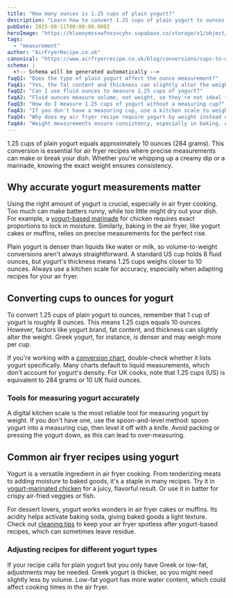 ```yaml
---
title: "How many ounces is 1.25 cups of plain yogurt?"
description: "Learn how to convert 1.25 cups of plain yogurt to ounces for perfect air fryer recipes. Get accurate measurements every time!"
pubDate: 2025-08-11T00:00:00.000Z
heroImage: "https://klueoymssxwfnxsvcyhv.supabase.co/storage/v1/object/public/Shmucket/how-many-ounces-is-1-25-cups-plain-yogurt.webp"
tags:
  - "measurement"
author: "AirFryerRecipe.co.uk"
canonical: "https://www.airfryerrecipe.co.uk/blog/conversions/cups-to-ounces/how-many-ounces-is-1-25-cups-plain-yogurt"
schema: |
  <!-- Schema will be generated automatically -->
faqQ1: "Does the type of plain yogurt affect the ounce measurement?"
faqA1: "Yes, the fat content and thickness can slightly alter the weight. Full-fat plain yogurt is denser than low-fat, so 1.25 cups may weigh a bit more. Greek yogurt, being thicker, could weigh up to 11 ounces for the same volume."
faqQ2: "Can I use fluid ounces to measure 1.25 cups of yogurt?"
faqA2: "Fluid ounces measure volume, not weight, so they're not ideal for yogurt. Since yogurt is thicker than liquids, 1.25 cups (10 fluid ounces by volume) actually weighs about 10 ounces on a scale. Always opt for weight measurements when precision matters."
faqQ3: "How do I measure 1.25 cups of yogurt without a measuring cup?"
faqA3: "If you don't have a measuring cup, use a kitchen scale to weigh out 10 ounces (284 grams). Alternatively, a standard UK mug holds about 10 fluid ounces, but this is less accurate due to yogurt's density."
faqQ4: "Why does my air fryer recipe require yogurt by weight instead of volume?"
faqA4: "Weight measurements ensure consistency, especially in baking. Air fryers circulate hot air, so batter thickness affects cooking. Too much yogurt by volume could make batters too wet, while too little might dry out dishes. Weight measurements eliminate this variability."
---
```

<p>1.25 cups of plain yogurt equals approximately 10 ounces (284 grams). This conversion is essential for air fryer recipes where precise measurements can make or break your dish. Whether you're whipping up a creamy dip or a marinade, knowing the exact weight ensures consistency.</p>  

<h2>Why accurate yogurt measurements matter</h2>  
<p>Using the right amount of yogurt is crucial, especially in air fryer cooking. Too much can make batters runny, while too little might dry out your dish. For example, a <a href=https://www.airfryerrecipe.co.uk/recipes>yogurt-based marinade</a> for chicken requires exact proportions to lock in moisture. Similarly, baking in the air fryer, like yogurt cakes or muffins, relies on precise measurements for the perfect rise.</p>  
<p>Plain yogurt is denser than liquids like water or milk, so volume-to-weight conversions aren't always straightforward. A standard US cup holds 8 fluid ounces, but yogurt's thickness means 1.25 cups weighs closer to 10 ounces. Always use a kitchen scale for accuracy, especially when adapting recipes for your air fryer.</p>  

<h2>Converting cups to ounces for yogurt</h2>  
<p>To convert 1.25 cups of plain yogurt to ounces, remember that 1 cup of yogurt is roughly 8 ounces. This means 1.25 cups equals 10 ounces. However, factors like yogurt brand, fat content, and thickness can slightly alter the weight. Greek yogurt, for instance, is denser and may weigh more per cup.</p>  
<p>If you're working with a <a href=https://www.airfryerrecipe.co.uk/air-fryer-conversion-chart>conversion chart</a>, double-check whether it lists yogurt specifically. Many charts default to liquid measurements, which don't account for yogurt's density. For UK cooks, note that 1.25 cups (US) is equivalent to 284 grams or 10 UK fluid ounces.</p>  

<h3>Tools for measuring yogurt accurately</h3>  
<p>A digital kitchen scale is the most reliable tool for measuring yogurt by weight. If you don't have one, use the spoon-and-level method: spoon yogurt into a measuring cup, then level it off with a knife. Avoid packing or pressing the yogurt down, as this can lead to over-measuring.</p>  

<h2>Common air fryer recipes using yogurt</h2>  
<p>Yogurt is a versatile ingredient in air fryer cooking. From tenderizing meats to adding moisture to baked goods, it's a staple in many recipes. Try it in <a href=https://www.airfryerrecipe.co.uk/recipe-category/chicken>yogurt-marinated chicken</a> for a juicy, flavorful result. Or use it in batter for crispy air-fried veggies or fish.</p>  
<p>For dessert lovers, yogurt works wonders in air fryer cakes or muffins. Its acidity helps activate baking soda, giving baked goods a light texture. Check out <a href=https://www.airfryerrecipe.co.uk/air-fryer-cleaner>cleaning tips</a> to keep your air fryer spotless after yogurt-based recipes, which can sometimes leave residue.</p>  

<h3>Adjusting recipes for different yogurt types</h3>  
<p>If your recipe calls for plain yogurt but you only have Greek or low-fat, adjustments may be needed. Greek yogurt is thicker, so you might need slightly less by volume. Low-fat yogurt has more water content, which could affect cooking times in the air fryer.</p>
